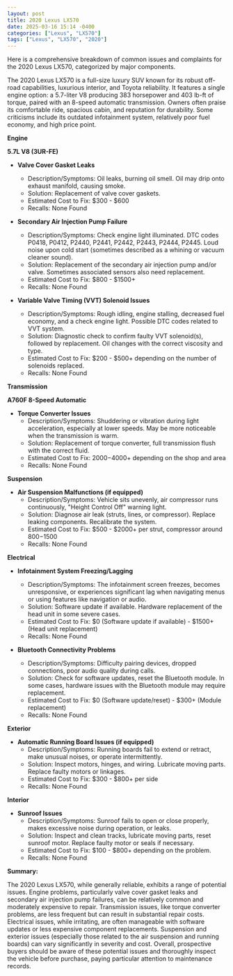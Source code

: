 ```yaml
---
layout: post
title: 2020 Lexus LX570
date: 2025-03-16 15:14 -0400
categories: ["Lexus", "LX570"]
tags: ["Lexus", "LX570", "2020"]
---
```

Here is a comprehensive breakdown of common issues and complaints for the 2020 Lexus LX570, categorized by major components.

The 2020 Lexus LX570 is a full-size luxury SUV known for its robust off-road capabilities, luxurious interior, and Toyota reliability. It features a single engine option: a 5.7-liter V8 producing 383 horsepower and 403 lb-ft of torque, paired with an 8-speed automatic transmission. Owners often praise its comfortable ride, spacious cabin, and reputation for durability. Some criticisms include its outdated infotainment system, relatively poor fuel economy, and high price point.

**Engine**

**5.7L V8 (3UR-FE)**

* **Valve Cover Gasket Leaks**
    * Description/Symptoms: Oil leaks, burning oil smell. Oil may drip onto exhaust manifold, causing smoke.
    * Solution: Replacement of valve cover gaskets.
    * Estimated Cost to Fix: $300 - $600
    * Recalls: None Found

* **Secondary Air Injection Pump Failure**
    * Description/Symptoms: Check engine light illuminated. DTC codes P0418, P0412, P2440, P2441, P2442, P2443, P2444, P2445. Loud noise upon cold start (sometimes described as a whining or vacuum cleaner sound).
    * Solution: Replacement of the secondary air injection pump and/or valve. Sometimes associated sensors also need replacement.
    * Estimated Cost to Fix: $800 - $1500+
    * Recalls: None Found

* **Variable Valve Timing (VVT) Solenoid Issues**
    * Description/Symptoms: Rough idling, engine stalling, decreased fuel economy, and a check engine light. Possible DTC codes related to VVT system.
    * Solution: Diagnostic check to confirm faulty VVT solenoid(s), followed by replacement. Oil changes with the correct viscosity and type.
    * Estimated Cost to Fix: $200 - $500+ depending on the number of solenoids replaced.
    * Recalls: None Found

**Transmission**

**A760F 8-Speed Automatic**

* **Torque Converter Issues**
    * Description/Symptoms: Shuddering or vibration during light acceleration, especially at lower speeds. May be more noticeable when the transmission is warm.
    * Solution: Replacement of torque converter, full transmission flush with the correct fluid.
    * Estimated Cost to Fix: $2000-$4000+ depending on the shop and area
    * Recalls: None Found

**Suspension**

* **Air Suspension Malfunctions (if equipped)**
    * Description/Symptoms: Vehicle sits unevenly, air compressor runs continuously, "Height Control Off" warning light.
    * Solution: Diagnose air leak (struts, lines, or compressor). Replace leaking components. Recalibrate the system.
    * Estimated Cost to Fix: $500 - $2000+ per strut, compressor around $800-$1500
    * Recalls: None Found

**Electrical**

* **Infotainment System Freezing/Lagging**
    * Description/Symptoms: The infotainment screen freezes, becomes unresponsive, or experiences significant lag when navigating menus or using features like navigation or audio.
    * Solution: Software update if available. Hardware replacement of the head unit in some severe cases.
    * Estimated Cost to Fix: $0 (Software update if available) - $1500+ (Head unit replacement)
    * Recalls: None Found

* **Bluetooth Connectivity Problems**
    * Description/Symptoms: Difficulty pairing devices, dropped connections, poor audio quality during calls.
    * Solution: Check for software updates, reset the Bluetooth module. In some cases, hardware issues with the Bluetooth module may require replacement.
    * Estimated Cost to Fix: $0 (Software update/reset) - $300+ (Module replacement)
    * Recalls: None Found

**Exterior**

* **Automatic Running Board Issues (if equipped)**
    * Description/Symptoms: Running boards fail to extend or retract, make unusual noises, or operate intermittently.
    * Solution: Inspect motors, hinges, and wiring. Lubricate moving parts. Replace faulty motors or linkages.
    * Estimated Cost to Fix: $300 - $800+ per side
    * Recalls: None Found

**Interior**

* **Sunroof Issues**
    * Description/Symptoms: Sunroof fails to open or close properly, makes excessive noise during operation, or leaks.
    * Solution: Inspect and clean tracks, lubricate moving parts, reset sunroof motor. Replace faulty motor or seals if necessary.
    * Estimated Cost to Fix: $100 - $800+ depending on the problem.
    * Recalls: None Found

**Summary:**

The 2020 Lexus LX570, while generally reliable, exhibits a range of potential issues. Engine problems, particularly valve cover gasket leaks and secondary air injection pump failures, can be relatively common and moderately expensive to repair. Transmission issues, like torque converter problems, are less frequent but can result in substantial repair costs. Electrical issues, while irritating, are often manageable with software updates or less expensive component replacements. Suspension and exterior issues (especially those related to the air suspension and running boards) can vary significantly in severity and cost. Overall, prospective buyers should be aware of these potential issues and thoroughly inspect the vehicle before purchase, paying particular attention to maintenance records.

